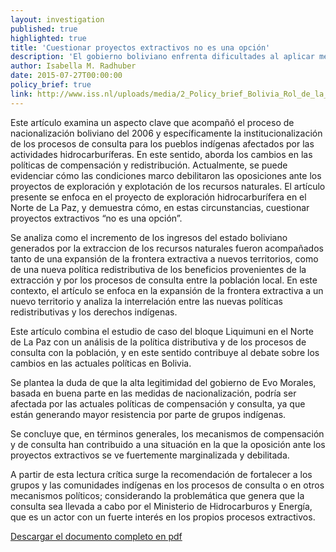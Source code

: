 ```yaml
---
layout: investigation
published: true
highlighted: true
title: 'Cuestionar proyectos extractivos no es una opción'
description: 'El gobierno boliviano enfrenta dificultades al aplicar mecanismos de compensación y consulta. Este documento analiza sus implicaciones.'
author: Isabella M. Radhuber
date: 2015-07-27T00:00:00
policy_brief: true
link: http://www.iss.nl/uploads/media/2_Policy_brief_Bolivia_Rol_de_la_compensacion_y_consulta_09.pdf
---
```


Este artículo examina un aspecto clave que acompañó el proceso de nacionalización boliviano del 2006 y específicamente la institucionalización de los procesos de consulta para los pueblos indígenas afectados por las actividades hidrocarburíferas. En este sentido, aborda los cambios en las políticas de
compensación y redistribución. Actualmente, se puede evidenciar cómo las condiciones marco debilitaron las oposiciones ante los proyectos de exploración y explotación de los recursos naturales. El artículo presente se enfoca en el proyecto de exploración hidrocarburífera en el Norte de La Paz, y demuestra
cómo, en estas circunstancias, cuestionar proyectos extractivos “no es una opción”.

Se analiza como el incremento de los ingresos del estado boliviano generados por la extraccion de los recursos naturales fueron acompañados tanto de una expansión de la frontera extractiva a nuevos territorios, como de una nueva política redistributiva de los beneficios provenientes de la extracción y por los procesos de consulta entre la población local. En este contexto, el artículo se enfoca en la expansión de la frontera extractiva a un nuevo territorio y analiza la interrelación entre las nuevas políticas redistributivas y los derechos indígenas.

Este artículo combina el estudio de caso del bloque Liquimuni en el Norte de La Paz con un análisis de la política distributiva y de los procesos de consulta con la población, y en este sentido contribuye al debate sobre los cambios en las actuales políticas en Bolivia.

Se plantea la duda de que la alta legitimidad del gobierno de Evo Morales, basada en buena parte en las medidas de nacionalización, podría ser
afectada por las actuales políticas de compensación y consulta, ya que están generando mayor resistencia por parte de grupos indígenas.

Se concluye que, en términos generales, los mecanismos de compensación y de consulta han contribuido a una situación en la que la oposición ante los proyectos extractivos se ve fuertemente marginalizada y debilitada.

A partir de esta lectura crítica surge la recomendación de fortalecer a los grupos y las comunidades indígenas en los procesos de consulta o en otros mecanismos políticos; considerando la problemática que genera que la consulta sea llevada a cabo por el Ministerio de Hidrocarburos y Energía, que es un
actor con un fuerte interés en los propios procesos extractivos.

[Descargar el documento completo en pdf](http://www.iss.nl/uploads/media/2_Policy_brief_Bolivia_Rol_de_la_compensacion_y_consulta_09.pdf)
